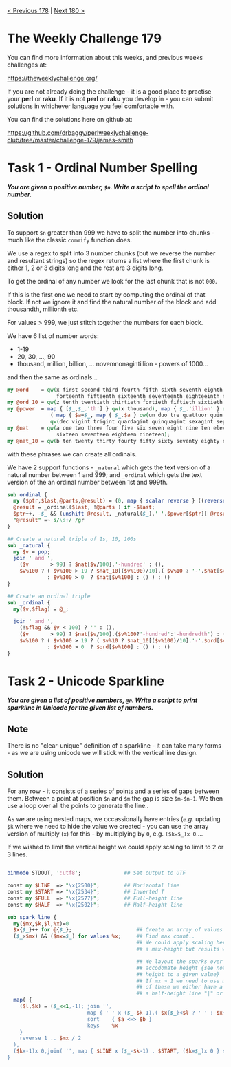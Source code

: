 [< Previous 178](https://github.com/drbaggy/perlweeklychallenge-club/tree/master/challenge-178/james-smith) |
[Next 180 >](https://github.com/drbaggy/perlweeklychallenge-club/tree/master/challenge-180/james-smith)

# The Weekly Challenge 179

You can find more information about this weeks, and previous weeks challenges at:

  https://theweeklychallenge.org/

If you are not already doing the challenge - it is a good place to practise your
**perl** or **raku**. If it is not **perl** or **raku** you develop in - you can
submit solutions in whichever language you feel comfortable with.

You can find the solutions here on github at:

https://github.com/drbaggy/perlweeklychallenge-club/tree/master/challenge-179/james-smith

# Task 1 - Ordinal Number Spelling

***You are given a positive number, `$n`. Write a script to spell the ordinal number.***

## Solution

To support `$n` greater than 999 we have to split the number into chunks - much like the classic
`commify` function does.

We use a regex to split into 3 number chunks (but we reverse the number and resultant strings) so
the regex returns a list where the first chunk is either 1, 2 or 3 digits long and the rest are
3 digits long.

To get the ordinal of any number we look for the last chunk that is not `000`.

If this is the first one we need to start by computing the ordinal of that block. If not we
ignore it and find the natural number of the block and add thousandth, millionth etc.

For values > 999, we just stitch together the numbers for each block.

We have 6 list of number words:

 * 1-19
 * 20, 30, ..., 90
 * thousand, million, billion, ...  novemnonagintillion - powers of 1000...

and then the same as ordinals...

```perl
my @ord    = qw(x first second third fourth fifth sixth seventh eighth ninth tenth eleventh twelfth thirteenth
                forteenth fifteenth sixteenth seventeenth eighteeinth nineteenth);
my @ord_10 = qw(z tenth twentieth thirtieth fortieth fiftieth sixtieth seventiet eightieth ninetieth hundredth);
my @power  = map { [$_,$_.'th'] } qw(x thousand), map { $_.'illion' } qw(m b tr quad quin sext sept oct nov),
              ( map { $a=$_, map { $_.$a } qw(un duo tre quattuor quin sex sept octo novem) }
              qw(dec vigint trigint quardagint quinquagint sexagint septuagint octagint nonagint) );
my @nat    = qw(a one two three four five six seven eight nine ten eleven twelve thirteen forteen fifteen
                sixteen seventeen eighteen nineteen);
my @nat_10 = qw(b ten twenty thirty fourty fifty sixty seventy eighty ninety);
```
with these phrases we can create all ordinals.

We have 2 support functions - `_natural` which gets the text version of a natural number between 1
and 999; and `_ordinal` which gets the text version of the an ordinal number between 1st and 999th.

```perl
sub ordinal {
  my ($ptr,$last,@parts,@result) = (0, map { scalar reverse } ((reverse pop) =~ m{(\d{1,3})}g));
  @result = _ordinal($last, !@parts ) if -$last;
  $ptr++, -$_ && (unshift @result, _natural($_).' '.$power[$ptr][ @result ? 0 : 1 ] ) for @parts;
  "@result" =~ s/\s+/ /gr
}

## Create a natural triple of 1s, 10, 100s
sub _natural {
  my $v = pop;
  join ' and ',
    ($v       > 99) ? $nat[$v/100].'-hundred' : (),                                ## Hundred part
    $v%100 ? ( $v%100 > 19 ? $nat_10[($v%100)/10].( $v%10 ? '-'.$nat[$v%10] : '' ) ## 20+ tens-units
             : $v%100 > 0  ? $nat[$v%100] : () ) : ()                              ## "units"
}

## Create an ordinal triple
sub _ordinal {
  my($v,$flag) = @_;

  join ' and ',
    (!$flag && $v < 100) ? '' : (),
    ($v       > 99) ? $nat[$v/100].($v%100?'-hundred':'-hundredth') : (),
    $v%100 ? ( $v%100 > 19 ? ( $v%10 ? $nat_10[($v%100)/10].'-'.$ord[$v%10] : $ord_10[($v%100)/10] )
             : $v%100 > 0  ? $ord[$v%100] : () ) : ()
}
```

# Task 2 - Unicode Sparkline

***You are given a list of positive numbers, `@n`. Write a script to print sparkline in Unicode for the given list of numbers.***

## Note

There is no "clear-unique" definition of a sparkline - it can take many forms - as we are using unicode we will stick with the vertical line design.

## Solution

For any row - it consists of a series of points and a series of gaps between them.
Between a point at position `$n` and `$m` the gap is size `$m-$n-1`. We then use
a loop over all the points to generate the line..

As we are using nested maps, we occassionally have entries (*e.g.* updating `$k` where
we need to hide the value we created - you can use the array version of multiply (`x`)
for this - by multiplying by `0`, e.g. `($k=$_)x 0`....

If we wished to limit the vertical height we could apply scaling to limit to 2 or 3 lines.

```perl

binmode STDOUT, ':utf8';              ## Set output to UTF

const my $LINE  => "\x{2500}";        ## Horizontal line
const my $START => "\x{2534}";        ## Inverted T
const my $FULL  => "\x{2577}";        ## Full-height line
const my $HALF  => "\x{2502}";        ## Half-height line

sub spark_line {
  my($mx,$k,$l,%x)=0
  $x{$_}++ for @{$_};                     ## Create an array of values with counts
  ($_>$mx) && ($mx=$_) for values %x;     ## Find max count..
                                          ## We could apply scaling here to keep sparkline 
                                          ## a max-height but results would not be as tood

                                          ## We layout the sparks over multiple lines - to
                                          ## accodomate height {see note on scaling to keep
                                          ## height to a given value}
                                          ## If mx > 1 we need to use multiple lines - foreach
                                          ## of these we either have a full height "|" or
                                          ## a half-height line "|" or nothing " "...
  map( {
    ($l,$k) = ($_<<1,-1); join '',
                          map { ' ' x ($_-$k-1).( $x{$_}<$l ? ' ' : $x{$_} == $l ? $FULL : $HALF ), ($k=$_)x 0 }
                          sort    { $a <=> $b }
                          keys    %x
    }
    reverse 1 .. $mx / 2
  ),
  ($k=-1)x 0,join( '', map { $LINE x ($_-$k-1) . $START, ($k=$_)x 0 } sort {$a<=>$b} keys %x )
}
```

